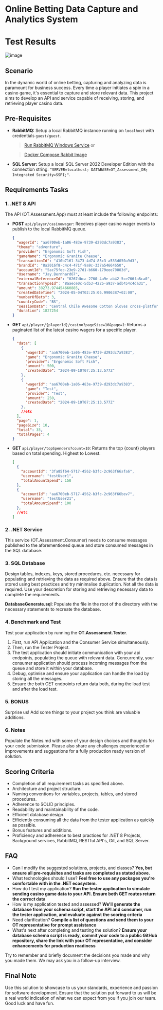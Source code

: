 # Online Betting Data Capture and Analytics System
# Test Results
![image](https://github.com/user-attachments/assets/905daa45-f189-4fa0-9912-e3d40e866662)


## Scenario
In the dynamic world of online betting, capturing and analyzing data is paramount for business success. Every time a player initiates a spin in a casino game, it's essential to capture and store relevant data. This project aims to develop an API and service capable of receiving, storing, and retrieving player casino data.

## Pre-Requisites
- **RabbitMQ:** Setup a local RabbitMQ instance running on `localhost` with credentials `guest/guest`.
    > [Run RabbitMQ Windows Service](https://www.rabbitmq.com/docs/install-windows#installer) or
 
    > [Docker Compose Rabbit Image](docker/RabbitMQ/docker-up.bat)
- **SQL Server:** Setup a local SQL Server 2022 Developer Edition with the connection string: `"SERVER=localhost; DATABASE=OT_Assessment_DB; Integrated Security=SSPI;"`.

## Requirements Tasks
### 1. .NET 8 API 
The API (OT.Assessment.App) must at least include the following endpoints:
- **POST** `api/player/casinowager`: Receives player casino wager events to publish to the local RabbitMQ queue.
    ```json
    {
      "wagerId": "aa6700eb-1a06-483e-9739-d293dc7a9383",
      "theme": "adventure",
      "provider": "Ergonomic Soft Fish",
      "gameName": "Ergonomic Granite Cheese",
      "transactionId": "410b7161-3473-4d74-85c3-a533d050a9d3",
      "brandId": "8a2016f8-c4c4-471f-9a9c-337a54664650",
      "accountId": "5ac75fec-23e9-27d1-b660-179eee70003d",
      "Username": "Jay.Bernhard67",
      "externalReferenceId": "0267dbca-2760-4a9e-ab42-5ce766fa8ca0",
      "transactionTypeId": "8aaece0c-5d53-4225-a937-adb454c4da31",
      "amount": 38273.974454660885,
      "createdDateTime": "2024-05-04T02:25:05.9906387+02:00",
      "numberOfBets": 3,
      "countryCode": "BS",
      "sessionData": "Central Chile Awesome Cotton Gloves cross-platform Handmade Rubber Shoes portals leading-edge Coordinator Data Producer end-to-end encoding Gorgeous Clothing View Health, Outdoors & Music embrace Metrics Facilitator morph",
      "duration": 1827254
    }
    ```
- **GET** `api/player/{playerId}/casino?pageSize=10&page=1`: Returns a paginated list of the latest casino wagers for a specific player.
    ```json
    {
      "data": [
        {
          "wagerId": "aa6700eb-1a06-483e-9739-d293dc7a9383",
          "game": "Ergonomic Granite Cheese",
          "provider": "Ergonomic Soft Fish",
          "amount": 500,
          "createdDate": "2024-09-10T07:25:13.577Z"
        },
        {
          "wagerId": "aa6700eb-1a06-483e-9739-d293dc7a9383",
          "game": "Test",
          "provider": "Test",
          "amount": 250,
          "createdDate": "2024-09-10T07:25:13.577Z"
        },
        //etc
      ],
      "page": 1,
      "pageSize": 10,
      "total": 35,
      "totalPages": 4
    }
    ```
- **GET** `api/player/topSpenders?count=10`: Returns the top {count} players based on total spending. Highest to Lowest.
    ```json
    [
      {
        "accountId": "3fa85f64-5717-4562-b3fc-2c963f66afa6",
        "username": "testUser1",
        "totalAmountSpend": 150
      },
      {
        "accountId": "aa6700eb-5717-4562-b3fc-2c963f66bev7",
        "username": "testUser21",
        "totalAmountSpend": 100
      },
      //etc
    ]
    ```

### 2. .NET Service
This service (OT.Assessment.Consumer) needs to consume messages published to the aforementioned queue and store consumed messages in the SQL database.

### 3. SQL Database
Design tables, indexes, keys, stored procedures, etc. necessary for populating and retrieving the data as required above. Ensure that the data is stored using best practices and try minimalise duplication. Not all the data is required. Use your descretion for storing and retrieving necessary data to complete the requirements.

**DatabaseGenerate.sql**: Populate the file in the root of the directory with the necessary statements to recreate the database.

### 4. Benchmark and Test
Test your application by running the <b>OT.Assessment.Tester</b>.

1. First, run API Application and the Consumer Service simultaneously.
2. Then, run the Tester Project. 
3. The test application should initiate communication with your api endpoints, populating the queue with relevant data. Concurrently, your consumer application should process incoming messages from the queue and store it within your database.
4. Debug, optimise and ensure your application can handle the load by storing all the messages.
5. Ensure the both GET endpoints return data both, during the load test and after the load test.

### 5. BONUS
Surprise us! Add some things to your project you think are valuable additions.

### 6. Notes
Populate the Notes.md with some of your design choices and thoughts for your code submission. Please also share any challenges experienced or improvements and suggestions for a fully production ready version of solution.

## Scoring Criteria
- Completion of all requirement tasks as specified above.
- Architecture and project structure.
- Naming conventions for variables, projects, tables, and stored procedures.
- Adherence to SOLID principles.
- Readability and maintainability of the code.
- Efficient database design.
- Efficiently consuming all the data from the tester application as quickly as possible.
- Bonus features and additions.
- Proficiency and adherence to best practices for .NET 8 Projects, Background services, RabbitMQ, RESTful API's, Git, and SQL Server.

## FAQ
- Can I modify the suggested solutions, projects, and classes? <b> Yes, but ensure all pre-requisites and tasks are completed as stated above.</b>
- What technologies should I use? <b>Feel free to use any packages you're comfortable with in the .NET ecosystem.</b>
- How do I test my application? <b>Run the tester application to simulate sending casino game data to your API. Ensure both GET routes return the correct data</b>
- How is my application tested and assessed? <b>We'll generate the database from your schema script, start the API and consumer, run the tester application, and evaluate against the scoring criteria</b>
- Need clarification? <b>Compile a list of questions and send them to your OT representative for prompt assistance</b>
- What's next after completing and testing the solution? <b>Ensure your database schema script is ready, commit your code to a public GitHub repository, share the link with your OT representative, and consider enhancements for production readiness</b>

Try to remember and briefly document the decisions you made and why you made them. We may ask you in a follow-up interview.

## Final Note
Use this solution to showcase to us your standards, experience and passion for software development. Ensure that the solution put forward to us will be a real world indication of what we can expect from you if you join our team. Good luck and have fun.
